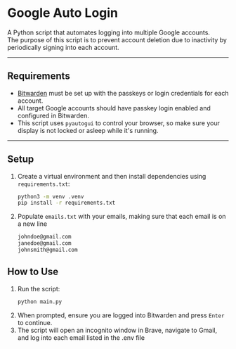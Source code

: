 # Google Auto Login

A Python script that automates logging into multiple Google accounts.  
The purpose of this script is to prevent account deletion due to inactivity by periodically signing into each account.

---

## Requirements

- [Bitwarden](https://bitwarden.com/) must be set up with the passkeys or login credentials for each account.
- All target Google accounts should have passkey login enabled and configured in Bitwarden.
- This script uses `pyautogui` to control your browser, so make sure your display is not locked or asleep while it's running.

---

## Setup

1. Create a virtual environment and then install dependencies using `requirements.txt`:
   ```bash
   python3 -m venv .venv
   pip install -r requirements.txt
   ```
2. Populate `emails.txt` with your emails, making sure that each email is on a new line
   ```txt
   johndoe@gmail.com
   janedoe@gmail.com
   johnsmith@gmail.com
   ```

## How to Use
1. Run the script:
   ```bash
   python main.py
   ```
2. When prompted, ensure you are logged into Bitwarden and press `Enter` to continue.
3. The script will open an incognito window in Brave, navigate to Gmail, and log into each email listed in the .env file
